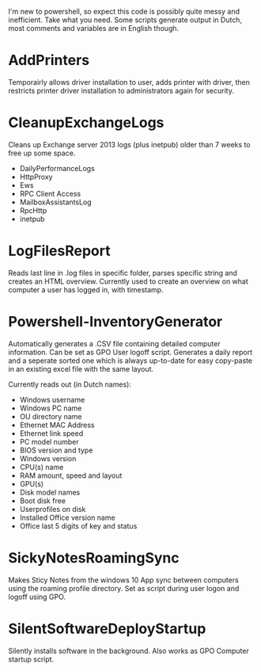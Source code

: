 I'm new to powershell, so expect this code is possibly quite messy and inefficient. Take what you need.
Some scripts generate output in Dutch, most comments and variables are in English though.

# AddPrinters

Temporairly allows driver installation to user, adds printer with driver, then restricts printer driver installation to administrators again for security.

# CleanupExchangeLogs

Cleans up Exchange server 2013 logs (plus inetpub) older than 7 weeks to free up some space.
- DailyPerformanceLogs
- HttpProxy
- Ews
- RPC Client Access
- MailboxAssistantsLog
- RpcHttp
- inetpub

# LogFilesReport

Reads last line in .log files in specific folder, parses specific string and creates an HTML overview.
Currently used to create an overview on what computer a user has logged in, with timestamp.

# Powershell-InventoryGenerator

Automatically generates a .CSV file containing detailed computer information. Can be set as GPO User logoff script. Generates a daily report and a seperate sorted one which is always up-to-date for easy copy-paste in an existing excel file with the same layout.

Currently reads out (in Dutch names):
- Windows username
- Windows PC name
- OU directory name
- Ethernet MAC Address
- Ethernet link speed
- PC model number
- BIOS version and type
- Windows version
- CPU(s) name
- RAM amount, speed and layout
- GPU(s)
- Disk model names
- Boot disk free
- Userprofiles on disk
- Installed Office version name
- Office last 5 digits of key and status 

# SickyNotesRoamingSync

Makes Sticy Notes from the windows 10 App sync between computers using the roaming profile directory.
Set as script during user logon and logoff using GPO.

# SilentSoftwareDeployStartup

Silently installs software in the background. 
Also works as GPO Computer startup script.
